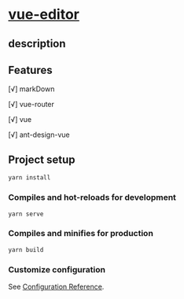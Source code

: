 # [vue-editor](https://github.com/CrazyMrYan/home)

## description

## Features
[√] markDown

[√] vue-router

[√] vue

[√] ant-design-vue

## Project setup
```
yarn install
```

### Compiles and hot-reloads for development
```
yarn serve
```

### Compiles and minifies for production
```
yarn build
```

### Customize configuration
See [Configuration Reference](https://cli.vuejs.org/config/).
